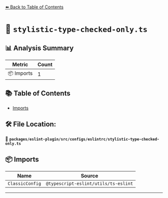 [⬅️ Back to Table of Contents](../../../../../index.md)

# 📄 `stylistic-type-checked-only.ts`

## 📊 Analysis Summary

| Metric | Count |
|--------|-------|
| 📦 Imports | 1 |

## 📚 Table of Contents

- [Imports](#imports)

## 🛠️ File Location:
📂 **`packages/eslint-plugin/src/configs/eslintrc/stylistic-type-checked-only.ts`**

## 📦 Imports

| Name | Source |
|------|--------|
| `ClassicConfig` | `@typescript-eslint/utils/ts-eslint` |


---